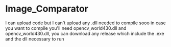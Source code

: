 # Image_Comparator
I can upload code but I can't upload any .dll needed to compile sooo in case you want to compile you'll need opencv_world430.dll and opencv_world430.dll, you can download
any release which include the .exe and the dll necessary to run
